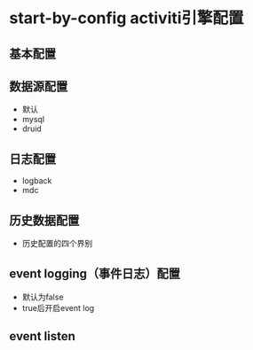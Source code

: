 # start-by-config activiti引擎配置

## 基本配置

## 数据源配置

- 默认
- mysql
- druid

## 日志配置

- logback
- mdc

## 历史数据配置

- 历史配置的四个界别

## event logging（事件日志）配置

- 默认为false
- true后开启event log

## event listen